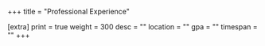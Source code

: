 +++
title = "Professional Experience"

[extra]
print = true
weight = 300
desc = ""
location = ""
gpa = ""
timespan = ""
+++